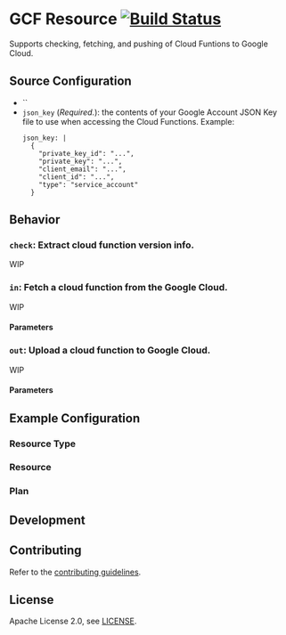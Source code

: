# GCF Resource [![Build Status](https://travis-ci.org/frodenas/gcs-resource.png)](https://travis-ci.org/frodenas/gcs-resource)

Supports checking, fetching, and pushing of Cloud Funtions to Google Cloud.

## Source Configuration

* ``
* `json_key` (*Required.*): the contents of your Google Account JSON Key file to use when accessing the Cloud Functions. Example:
  ```
  json_key: |
    {
      "private_key_id": "...",
      "private_key": "...",
      "client_email": "...",
      "client_id": "...",
      "type": "service_account"
    }
  ```

## Behavior

### `check`: Extract cloud function version info.

WIP

### `in`: Fetch a cloud function from the Google Cloud.

WIP

#### Parameters

### `out`: Upload a cloud function to Google Cloud.

WIP

#### Parameters

## Example Configuration

### Resource Type

### Resource

### Plan

## Development

## Contributing

Refer to the [contributing guidelines][contributing].

## License

Apache License 2.0, see [LICENSE][license].

[contributing]: https://github.com/xtremerui/gcf-resource/blob/master/CONTRIBUTING.md
[gcf]: https://cloud.google.com/functions/
[license]: https://github.com/xtremerui/gcf-resource/blob/master/LICENSE
